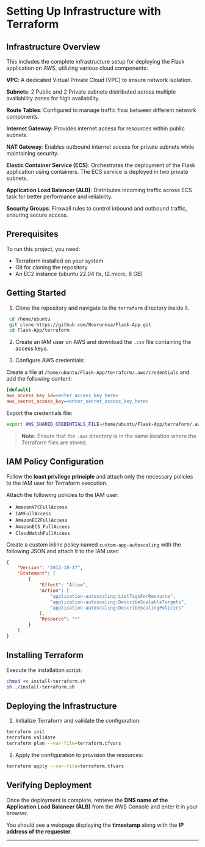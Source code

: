 # Setting Up Infrastructure with Terraform

## Infrastructure Overview

This includes the complete infrastructure setup for deploying the Flask application on AWS, utilizing various cloud components:

**VPC**: A dedicated Virtual Private Cloud (VPC) to ensure network isolation.

**Subnets**: 2 Public and 2 Private subnets distributed across multiple availability zones for high availability.

**Route Tables**: Configured to manage traffic flow between different network components.

**Internet Gateway**: Provides internet access for resources within public subnets.

**NAT Gateway**: Enables outbound internet access for private subnets while maintaining security.

**Elastic Container Service (ECS)**: Orchestrates the deployment of the Flask application using containers. The ECS service is deployed in two private subnets.

**Application Load Balancer (ALB)**:  Distributes incoming traffic across ECS task for better performance and reliability.

**Security Groups**: Firewall rules to control inbound and outbound traffic, ensuring secure access.

## Prerequisites
To run this project, you need:
- Terraform installed on your system
- Git for cloning the repository
- An EC2 instance (ubuntu 22.04 lts, t2.micro, 8 GB)

## Getting Started

1. Clone the repository and navigate to the `terraform` directory inside it.

```bash
 cd /home/ubuntu
 git clone https://github.com/Noorunnsa/Flask-App.git
 cd Flask-App/terraform
```

2. Create an IAM user on AWS and download the `.csv` file containing the access keys.

3. Configure AWS credentials:

Create a file at `/home/ubuntu/Flask-App/terraform/.aws/credentials` and add the following content:

```ini
[default]
aws_access_key_id=<enter_access_key_here>
aws_secret_access_key=<enter_secret_access_key_here>
```
 Export the credentials file:

```bash
export AWS_SHARED_CREDENTIALS_FILE=/home/ubuntu/Flask-App/terraform/.aws/credentials
```

> **Note:** Ensure that the `.aws` directory is in the same location where the Terraform files are stored.

## IAM Policy Configuration

Follow the **least privilege principle** and attach only the necessary policies to the IAM user for Terraform execution.

Attach the following policies to the IAM user:
- `AmazonVPCFullAccess`
- `IAMFullAccess`
- `AmazonEC2FullAccess`
- `AmazonECS_FullAccess`
- `CloudWatchFullAccess`

Create a custom inline policy named `custom-app-autoscaling` with the following JSON and attach it to the IAM user:

```json
{
    "Version": "2012-10-17",
    "Statement": [
        {
            "Effect": "Allow",
            "Action": [
                "application-autoscaling:ListTagsForResource",
                "application-autoscaling:DescribeScalableTargets",
                "application-autoscaling:DescribeScalingPolicies"
            ],
            "Resource": "*"
        }
    ]
}
```

## Installing Terraform

Execute the installation script:

```bash
chmod +x install-terraform.sh
sh ./install-terraform.sh
```

## Deploying the Infrastructure

1. Initialize Terraform and validate the configuration:

```bash
terraform init
terraform validate
terraform plan --var-file=terraform.tfvars
```

2. Apply the configuration to provision the resources:

```bash
terraform apply --var-file=terraform.tfvars
```

## Verifying Deployment

Once the deployment is complete, retrieve the **DNS name of the Application Load Balancer (ALB)** from the AWS Console and enter it in your browser.

You should see a webpage displaying the **timestamp** along with the **IP address of the requester**.

---
